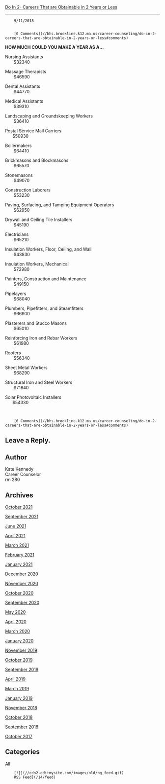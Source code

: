 [Do In 2- Careers That are Obtainable in 2 Years or Less](//bhs.brookline.k12.ma.us/career-counseling/do-in-2-careers-that-are-obtainable-in-2-years-or-less)

			
------------------------------------------------------------------------------------------------------------------------------------------------------------------

		9/11/2018
	

		[0 Comments](//bhs.brookline.k12.ma.us/career-counseling/do-in-2-careers-that-are-obtainable-in-2-years-or-less#comments)
	

**HOW MUCH COULD YOU MAKE A YEAR AS A…**  
  
Nursing Assistants  
       $32340  
  
Massage Therapists  
       $46590  
  
Dental Assistants  
       $44770  
  
Medical Assistants  
       $39310  
  
Landscaping and Groundskeeping Workers  
       $36410  
  
Postal Service Mail Carriers  
      $50930  
  
Boilermakers  
       $64410  
  
Brickmasons and Blockmasons  
       $65570  
  
Stonemasons  
       $49070  
  
Construction Laborers  
       $53230  
  
Paving, Surfacing, and Tamping Equipment Operators  
       $62950  
  
Drywall and Ceiling Tile Installers  
       $45190  
  
Electricians  
       $65210  
  
Insulation Workers, Floor, Ceiling, and Wall  
       $43830  
  
Insulation Workers, Mechanical  
       $72980  
  
Painters, Construction and Maintenance  
       $49150  
  
Pipelayers  
       $68040  
  
Plumbers, Pipefitters, and Steamfitters  
       $66900  
  
Plasterers and Stucco Masons  
       $65010  
  
Reinforcing Iron and Rebar Workers  
       $61980  
  
Roofers  
       $56340  
  
Sheet Metal Workers  
       $68290  
  
Structural Iron and Steel Workers  
       $71840  
  
Solar Photovoltaic Installers  
      $54330  
  
   

		[0 Comments](//bhs.brookline.k12.ma.us/career-counseling/do-in-2-careers-that-are-obtainable-in-2-years-or-less#comments)
	

  
  
  

Leave a Reply.
--------------

Author
------

Kate Kennedy  
Career Counselor  
​rm 280

Archives
--------

[October 2021](/career-counseling/archives/10-2021)
		  
[September 2021](/career-counseling/archives/09-2021)
		  
[June 2021](/career-counseling/archives/06-2021)
		  
[April 2021](/career-counseling/archives/04-2021)
		  
[March 2021](/career-counseling/archives/03-2021)
		  
[February 2021](/career-counseling/archives/02-2021)
		  
[January 2021](/career-counseling/archives/01-2021)
		  
[December 2020](/career-counseling/archives/12-2020)
		  
[November 2020](/career-counseling/archives/11-2020)
		  
[October 2020](/career-counseling/archives/10-2020)
		  
[September 2020](/career-counseling/archives/09-2020)
		  
[May 2020](/career-counseling/archives/05-2020)
		  
[April 2020](/career-counseling/archives/04-2020)
		  
[March 2020](/career-counseling/archives/03-2020)
		  
[January 2020](/career-counseling/archives/01-2020)
		  
[November 2019](/career-counseling/archives/11-2019)
		  
[October 2019](/career-counseling/archives/10-2019)
		  
[September 2019](/career-counseling/archives/09-2019)
		  
[April 2019](/career-counseling/archives/04-2019)
		  
[March 2019](/career-counseling/archives/03-2019)
		  
[January 2019](/career-counseling/archives/01-2019)
		  
[November 2018](/career-counseling/archives/11-2018)
		  
[October 2018](/career-counseling/archives/10-2018)
		  
[September 2018](/career-counseling/archives/09-2018)
		  
[October 2017](/career-counseling/archives/10-2017)
		  

Categories
----------

[All](/career-counseling/category/all)
	  

	
		[![](//cdn2.editmysite.com/images/old/bg_feed.gif)
		RSS Feed](/14/feed)